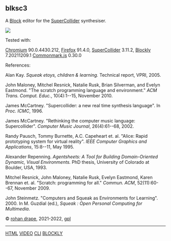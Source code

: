 blksc3
------

A [Block](https://developers.google.com/blockly) editor for the
[SuperCollider](https://www.audiosynth.com/) synthesiser.

[![](http://rohandrape.net/sw/blksc3/png/whyblksc3.png)](http://rohandrape.net/sw/blksc3/png/whyblksc3.png)

Tested with:

[Chromium](https://www.chromium.org/) 90.0.4430.212,
[Firefox](https://www.mozilla.org/firefox/) 91.4.0,
[SuperCollider](https://www.audiosynth.com/) 3.11.2,
[Blockly](https://developers.google.com/blockly) 7.20211209.1
[Commonmark.js](https://github.com/commonmark/commonmark.js/) 0.30.0

References:

Alan Kay.
_Squeak etoys, children & learning._
Technical report, VPRI, 2005.

John Maloney, Mitchel Resnick, Natalie Rusk, Brian Silverman, and Evelyn Eastmond.
"The scratch programming language and environment."
_ACM Trans. Comput. Educ._, 10(4):1--15, November 2010.

James McCartney.
"Supercollider: a new real time synthesis language".
In _Proc. ICMC_, 1996.

James McCartney.
"Rethinking the computer music language: Supercollider".
_Computer Music Journal_, 26(4):61--68, 2002.

Randy Pausch, Tommy Burnette, A.C. Capeheart et. al.
"Alice: Rapid prototyping system for virtual reality".
_IEEE Computer Graphics and Applications_, 15:8--11, May 1995.

Alexander Repenning.
_Agentsheets: A Tool for Building Domain-Oriented Dynamic, Visual Environments._
PhD thesis, University of Colorado at Boulder, USA, 1993.

Mitchel Resnick, John Maloney, Natalie Rusk, Evelyn Eastmond, Karen Brennan et. al.
"Scratch: programming for all."
_Commun. ACM_, 52(11):60--67, November 2009.

John Steinmetz.
"Computers and Squeak as Environments for Learning".
2000.
In M. Guzdial (ed.), _Squeak : Open Personal Computing for Multimedia_.

© [rohan drape](http://rohandrape.net/), 2021-2022, [gpl](http://gnu.org/copyleft/)

* * *

[HTML](https://rohandrape.net/sw/blksc3/blksc3.html)
[VIDEO](https://rohandrape.net/?t=blksc3&e=md/video.md)
[CLI](https://rohandrape.net/?t=blksc3&e=md/blksct3.md)
[BLOCKLY](https://developers.google.com/blockly)

